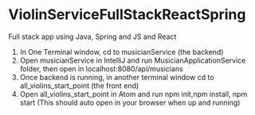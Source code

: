 # ViolinServiceFullStackReactSpring
Full stack app using Java, Spring and JS and React
1. In One Terminal window, cd to musicianService (the backend)
2. Open musicianService  in IntelliJ and run MusicianApplicationService folder, then open in localhost:8080/api/musicians
3. Once backend is running, in another terminal window cd to all_violins_start_point (the front end)
4. Open all_violins_start_point  in Atom and run npm init,npm install, npm start (This should auto open in your browser when up and running)
